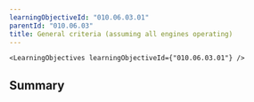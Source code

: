 ```yaml
---
learningObjectiveId: "010.06.03.01"
parentId: "010.06.03"
title: General criteria (assuming all engines operating)
---
```


```tsx eval
<LearningObjectives learningObjectiveId={"010.06.03.01"} />
```

## Summary
